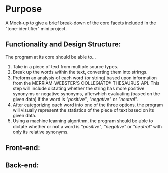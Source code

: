 # Purpose
A Mock-up to give a brief break-down of the core facets included in the "tone-identifier" mini project.

## Functionality and Design Structure:
The program at its core should be able to...
1. Take in a piece of text from multiple source types.
2. Break up the words within the text, converting them into strings.
3. Preform an analysis of each word (or string) based upon information from the MERRIAM-WEBSTER'S COLLEGIATE® THESAURUS API. This step will include dictating whether the string has more positive synonyms or negative synonyms, afterwhich evaluating (based on the given data) if the word is *"positive"*, *"negative"* or *"neutral"*.
4. After categorizing each word into one of the three options, the program will visually represent the statistics of the piece of text based on its given data.
5. Using a machine learning algorithm, the program should be able to dictate whether or not a word is *"positive"*, *"negative"* or *"neutral"* with only its relative synonyms.

## Front-end:

## Back-end:

